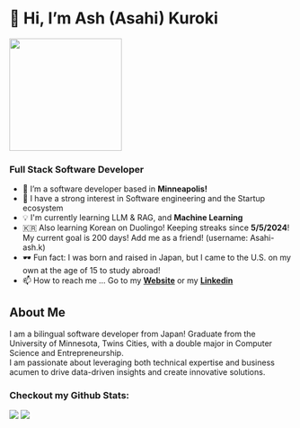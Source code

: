 # 👋 Hi, I’m Ash (Asahi) Kuroki

<img src="https://ash-kuroki.dev/images/asahi-headshot.webp" width=200/>

### Full Stack Software Developer

- 🌱 I’m a software developer based in __Minneapolis!__
- 👀 I have a strong interest in Software engineering and the Startup ecosystem
- 💡 I'm currently learning LLM & RAG, and __Machine Learning__
- 🇰🇷 Also learning Korean on Duolingo! Keeping streaks since __5/5/2024__! My current goal is 200 days! Add me as a friend! (username: Asahi-ash.k)
- 🕶️ Fun fact: I was born and raised in Japan, but I came to the U.S. on my own at the age of 15 to study abroad! 
- 📫 How to reach me ... 
Go to my <a href="https://asahikuroki.com/"><b>Website</b></a> or my <a href="https://www.linkedin.com/in/asahi-kuroki/"><b>Linkedin</b></a>
## About Me
I am a bilingual software developer from Japan! Graduate from the University of Minnesota, Twins Cities, with a double major in Computer Science and Entrepreneurship. </br>
I am passionate about leveraging both technical expertise and business acumen to drive data-driven insights and create innovative solutions.

### Checkout my Github Stats:
<img src="https://github-readme-stats.vercel.app/api?username=kurokiasahi222"/>
<img src="https://github-readme-stats.vercel.app/api/top-langs/?username=kurokiasahi222"/>

<!---
kurokiasahi222/kurokiasahi222 is a ✨ special ✨ repository because its `README.md` (this file) appears on your GitHub profile.
You can click the Preview link to take a look at your changes.
--->
